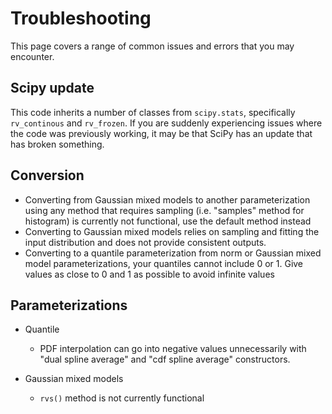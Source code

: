 # Troubleshooting

This page covers a range of common issues and errors that you may encounter.

## Scipy update

This code inherits a number of classes from `scipy.stats`, specifically `rv_continous` and `rv_frozen`. If you are suddenly experiencing issues where the code was previously working, it may be that SciPy has an update that has broken something.

## Conversion

- Converting from Gaussian mixed models to another parameterization using any method that requires sampling (i.e. "samples" method for histogram) is currently not functional, use the default method instead
- Converting to Gaussian mixed models relies on sampling and fitting the input distribution and does not provide consistent outputs.
- Converting to a quantile parameterization from norm or Gaussian mixed model parameterizations, your quantiles cannot include 0 or 1. Give values as close to 0 and 1 as possible to avoid infinite values

## Parameterizations

- Quantile

  - PDF interpolation can go into negative values unnecessarily with "dual spline average" and "cdf spline average" constructors.

- Gaussian mixed models

  - `rvs()` method is not currently functional
